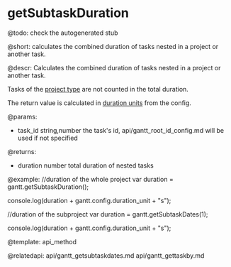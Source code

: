 getSubtaskDuration
=============


@todo:
	check the autogenerated stub

@short:
	calculates the combined duration of tasks nested in a project or another task. 

@descr:
Calculates the combined duration of tasks nested in a project or another task.

Tasks of the [project type](api/gantt_types_config.md) are not counted in the total duration.

The return value is calculated in [duration units](api/gantt_duration_unit_config.md) from the config.




@params:
* task_id		string,number		the task's id, api/gantt_root_id_config.md will be used if not specified

@returns:
- duration			number		total duration of nested tasks

@example:
//duration of the whole project
var duration = gantt.getSubtaskDuration();
    
console.log(duration + gantt.config.duration_unit + "s");

//duration of the subproject
var duration = gantt.getSubtaskDates(1);
    
console.log(duration + gantt.config.duration_unit + "s");

@template:	api_method

@relatedapi:
api/gantt_getsubtaskdates.md
api/gantt_gettaskby.md
